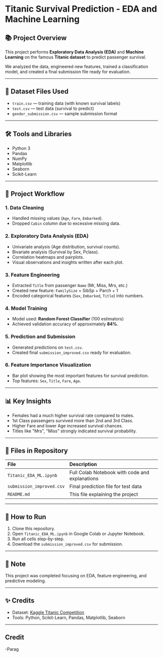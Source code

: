 # Titanic Survival Prediction - EDA and Machine Learning

## 📚 Project Overview

This project performs **Exploratory Data Analysis (EDA)** and **Machine Learning** on the famous **Titanic dataset** to predict passenger survival.

We analyzed the data, engineered new features, trained a classification model, and created a final submission file ready for evaluation.

---

## 📁 Dataset Files Used

- `train.csv` — training data (with known survival labels)
- `test.csv` — test data (survival to predict)
- `gender_submission.csv` — sample submission format

---

## 🛠 Tools and Libraries

- Python 3
- Pandas
- NumPy
- Matplotlib
- Seaborn
- Scikit-Learn

---

## 🧹 Project Workflow

### 1. Data Cleaning
- Handled missing values (`Age`, `Fare`, `Embarked`).
- Dropped `Cabin` column due to excessive missing data.

### 2. Exploratory Data Analysis (EDA)
- Univariate analysis (Age distribution, survival counts).
- Bivariate analysis (Survival by Sex, Pclass).
- Correlation heatmaps and pairplots.
- Visual observations and insights written after each plot.

### 3. Feature Engineering
- Extracted `Title` from passenger `Name` (Mr, Miss, Mrs, etc.)
- Created new feature: `FamilySize` = SibSp + Parch + 1
- Encoded categorical features (`Sex`, `Embarked`, `Title`) into numbers.

### 4. Model Training
- Model used: **Random Forest Classifier** (100 estimators)
- Achieved validation accuracy of approximately **84%**.

### 5. Prediction and Submission
- Generated predictions on `test.csv`.
- Created final `submission_improved.csv` ready for evaluation.

### 6. Feature Importance Visualization
- Bar plot showing the most important features for survival prediction.
- Top features: `Sex`, `Title`, `Fare`, `Age`.

---

## 📊 Key Insights

- Females had a much higher survival rate compared to males.
- 1st Class passengers survived more than 2nd and 3rd Class.
- Higher Fare and lower Age increased survival chances.
- Titles like "Mrs", "Miss" strongly indicated survival probability.

---

## 📂 Files in Repository

| File | Description |
|:-----|:------------|
| `Titanic_EDA_ML.ipynb` | Full Colab Notebook with code and explanations |
| `submission_improved.csv` | Final prediction file for test data |
| `README.md` | This file explaining the project |

---

## 🚀 How to Run

1. Clone this repository.
2. Open `Titanic_EDA_ML.ipynb` in Google Colab or Jupyter Notebook.
3. Run all cells step-by-step.
4. Download the `submission_improved.csv` for submission.

---

## 📌 Note

This project was completed focusing on EDA, feature engineering, and predictive modeling.

---

## ✨ Credits

- Dataset: [Kaggle Titanic Competition](https://www.kaggle.com/c/titanic)
- Tools: Python, Scikit-Learn, Pandas, Matplotlib, Seaborn

---

## Credit 
-Parag
